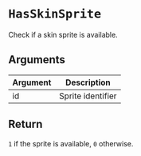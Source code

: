 # `HasSkinSprite`

Check if a skin sprite is available.

## Arguments

| Argument | Description       |
| -------- | ----------------- |
| id       | Sprite identifier |

## Return

`1` if the sprite is available, `0` otherwise.
